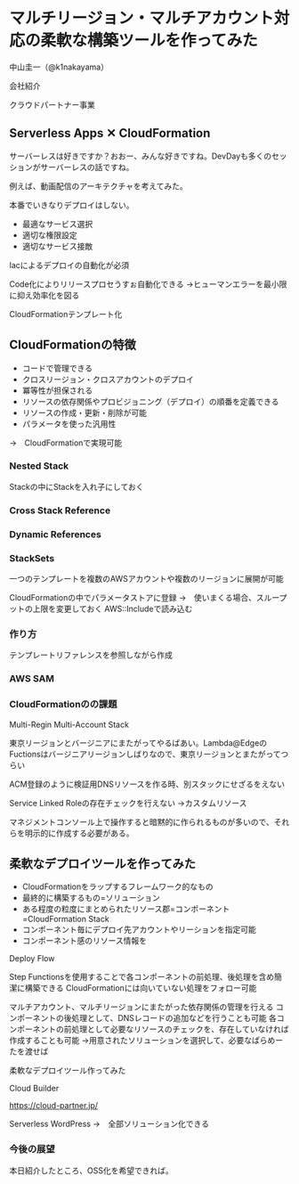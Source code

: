 
# マルチリージョン・マルチアカウント対応の柔軟な構築ツールを作ってみた

中山圭一（@k1nakayama）

会社紹介

クラウドパートナー事業

## Serverless Apps ✕ CloudFormation

サーバーレスは好きですか？おおー、みんな好きですね。DevDayも多くのセッションがサーバーレスの話ですね。

例えば、動画配信のアーキテクチャを考えてみた。

本番でいきなりデプロイはしない。

- 最適なサービス選択
- 適切な権限設定
- 適切なサービス接敵

Iacによるデプロイの自動化が必須

Code化によりリリースプロセうすぉ自動化できる
→ヒューマンエラーを最小限に抑え効率化を図る

CloudFormationテンプレート化


## CloudFormationの特徴

- コードで管理できる
- クロスリージョン・クロスアカウントのデプロイ
- 冪等性が担保される
- リソースの依存関係やプロビジョニング（デプロイ）の順番を定義できる
- リソースの作成・更新・削除が可能
- パラメータを使った汎用性

→　CloudFormationで実現可能

### Nested Stack

Stackの中にStackを入れ子にしておく

### Cross Stack Reference

### Dynamic References

### StackSets

一つのテンプレートを複数のAWSアカウントや複数のリージョンに展開が可能

CloudFormationの中でパラメータストアに登録
→　使いまくる場合、スループットの上限を変更しておく
AWS::Includeで読み込む

### 作り方

テンプレートリファレンスを参照しながら作成

### AWS SAM










### CloudFormationのの課題

Multi-Regin Multi-Account Stack

東京リージョンとバージニアにまたがってやるばあい。Lambda@EdgeのFuctionsはバージニアリージョンしばりなので、東京リージョンとまたがってつらい

ACM登録のように検証用DNSリソースを作る時、別スタックにせざるをえない

Service Linked Roleの存在チェックを行えない
→カスタムリソース

マネジメントコンソール上で操作すると暗黙的に作られるものが多いので、それらを明示的に作成する必要がある。

## 柔軟なデプロイツールを作ってみた

- CloudFormationをラップするフレームワーク的なもの
- 最終的に構築するもの=ソリューション
- ある程度の粒度にまとめられたリソース郡=コンポーネント=CloudFormation Stack
- コンポーネント毎にデプロイ先アカウントやリーションを指定可能
- コンポーネント感のリソース情報を

Deploy Flow

Step Functionsを使用することで各コンポーネントの前処理、後処理を含め簡潔に構築できる
CloudFormationには向いていない処理をフォロー可能

マルチアカウント、マルチリージョンにまたがった依存関係の管理を行える
コンポーネントの後処理として、DNSレコードの追加などを行うことも可能
各コンポーネントの前処理として必要なリソースのチェックを、存在していなければ作成することも可能
→用意されたソリューションを選択して、必要なぱらめーたを渡せば


柔軟なデプロイツール作ってみた

Cloud Builder

https://cloud-partner.jp/

Serverless WordPress
→　全部ソリューション化できる


### 今後の展望

本日紹介したところ、OSS化を希望できれば。












